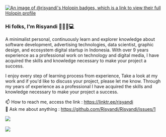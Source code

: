 [![An image of @risyandi's Holopin badges, which is a link to view their full Holopin profile](https://holopin.me/risyandi)](https://holopin.io/@risyandi)

### Hi folks, I'm Risyandi 👋🚴🌴💻

A minimalist personal, continuously learn and explorer knowledge about software development, advertising technologies, data scientist, graphic design, and ecosystem digital startup in Indonesia. With over 9 years experience as a professional work on technology and digital media, I have acquired the skills and knowledge necessary to make your project a success.

I enjoy every step of learning process from experience, Take a look at my work and if you'd like to discuss your project, please let me know. Through my years of experience as a professional I have acquired the skills and knowledge necessary to make your project a success.
 
📫 How to reach me, access the link : https://linktr.ee/risyandi  
💬 Ask me about anything : https://github.com/Risyandi/Risyandi/issues/1  

<div>
  <a href="#">
    <img align="center" src="https://github-readme-stats.vercel.app/api?username=risyandi&show_icons=true&theme=merko&count_private=true" />
  </a>
</div>
<br/>
<div>
  <a href="#">
    <img align="center" src="https://github-readme-stats.vercel.app/api/top-langs/?username=risyandi&theme=merko&layout=compact" />
  </a>
</div>
